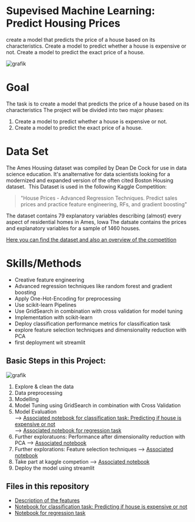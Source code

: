 # Supevised Machine Learning: Predict Housing Prices
create a model that predicts the price of a house based on its characteristics. Create a model to predict whether a house is expensive or not. Create a model to predict the exact price of a house.

![grafik](https://user-images.githubusercontent.com/100354393/205448241-bb12af70-f0fc-4466-935c-fa4f7714934f.png)

# Goal
The task is to create a model that predicts the price of a house based on its characteristics
The project will be divided into two major phases:
1. Create a model to predict whether a house is expensive or not. 
2. Create a model to predict the exact price of a house.


# Data Set 
The Ames Housing dataset was compiled by Dean De Cock for use in data science education. It's analternative for data scientists looking for a modernized and expanded version of the often cited Boston Housing dataset. 
This Dataset is used in the following Kaggle Competition: 
> "House Prices - Advanced Regression Techniques. Predict sales prices and practice feature engineering, RFs, and gradient boosting"

The dataset contains 79 explanatory variables describing (almost) every aspect of residential homes in Ames, Iowa
The datsate contains the prices and explanatory variables for a sample of 1460 houses. 

[Here you can find the dataset and also an overview of the competition](https://www.kaggle.com/competitions/house-prices-advanced-regression-techniques)

# Skills/Methods
- Creative feature engineering 
- Advanced regression techniques like random forest and gradient boosting
- Apply One-Hot-Encoding for preprocessing
- Use scikit-learn Pipelines 
- Use GridSearch in combination with cross validation for model tuning
- Implementation with scikit-learn
- Deploy classification performance metrics for classification task
- explore feature selection techniques and dimensionality reduction with PCA
- first deployment wit streamlit  


## Basic Steps in this Project: 

![grafik](https://user-images.githubusercontent.com/100354393/205448382-c7258c89-05cf-4d90-ae76-f30fe592669d.png)

1. Explore & clean the data 
2. Data preprocessing
3. Modelling 
4. Model Tuning using GridSearch in combination with Cross Validation
5. Model Evaluation      
--> [Associated notebook for classification task: Predicting if house is expensive or not](../main/housing_prices_model_classification.ipynb)      
--> [Associated notebook for regression task](../main/housing_prices_model_regression.ipynb)  
5. Further exploratuons: Performance after dimensionality reduction with PCA 
--> [Associated notebook](../main/housing_prices_regression_pca.ipynb) 
4. Further explorations: Feature selection techniques 
--> [Associated notebook](../main/feature_selection_housing_prices.ipynb) 
5. Take part at kaggle competion
--> [Associated notebook](../main/kaggle_competition_feature_selection_housing_prices_model.ipynb)
6. Deploy the model using streamlit 

## Files in this repository
- [Description of the features](../main/data_description.txt)
- [Notebook for classification task: Predicting if house is expensive or not](../main/housing_prices_model_classification.ipynb)      
- [Notebook for regression task](../main/housing_prices_model_regression.ipynb)  
